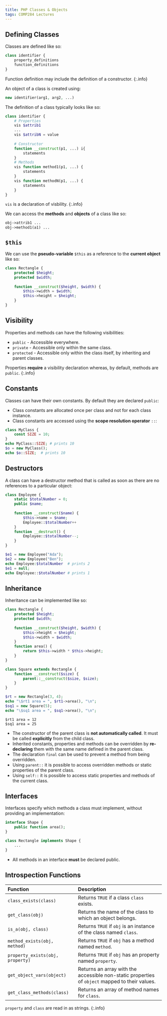 ```yaml
---
title: PHP Classes & Objects
tags: COMP284 Lectures
---
```


## Defining Classes
Classes are defined like so:

```php
class identifier {
	property_definitions
	function_definitions
}
```

Function definition may include the definition of a constructor.
{:.info}

An object of a class is created using:

```php
new identifier(arg1, arg2, ...)
```

The definition of a class typically looks like so:

```php
class identifier {
	# Properties
	vis $attrib1
	...
	vis $attribN = value
	
	# Constructor
	function __construct(p1, ...) i{
		statements
	}
	# Methods
	vis function method1(p1, ...) {
		statements
	}
	vis function methodN(p1, ...) {
		statements
	}
}
```

`vis` is a declaration of visbility.
{:.info}

We can access the **methods** and **objects** of a class like so:

```php
obj->attrib1 ...
obj->method1(a1) ...
```

## `$this`
We can use the **pseudo-variable** `$this` as a reference to the **current object** like so:

```php
class Rectangle {
	protected $height;
	protected $width;
	
	function __construct($height, $width) {
		$this->width = $width;
		$this->height = $height;
	}
}
```

## Visibility
Properties and methods can have the following visibilities:

* `public` - Accessible everywhere.
* `private` - Accessible only within the same class. 
* `protected` - Accessible only within the class itself, by inheriting and parent classes.

Properties **require** a visibility declaration whereas, by default, methods are `public`.
{:.info}

## Constants
Classes can have their own constants. By default they are declared `public`:

* Class constants are allocated once per class and not for each class instance.
* Class constants are accessed using the **scope resolution operator** `::`:

```php
class MyClass {
	const SIZE = 10;
}
echo MyClass::SIZE;	# prints 10
$o = new MyClass();
echo $o::SIZE;	# prints 10
```

## Destructors
A class can have a destructor method that is called as soon as there are no references to a particular object:

```php
class Employee {
	static $totalNumber = 0;
	public $name;
	
	function __construct($name) {
		$this->name = $name;
		Employee::$totalNumber++
	}
	function __destruct() {
		Employee::$totalNumber--;
	}
}

$e1 = new Employee("Ada");
$e2 = new Employee("Ben");
echo Employee:$totalNumber	# prints 2
$e1 = null;
echo Employee::$totalNumber	# prints 1
```

## Inheritance
Inheritance can be implemented like so:

```php
class Rectangle {
	protected $height;
	protected $width;
	
	function __construct($height, $width) {
		$this->height = $height;
		$this->width = $width;
	}
	function area() {
		return $this->width * $this->height;
	}
}

class Square extends Rectangle {
	function __construct($size) {
		parent::__construct($size, $size);
	}
}

$rt = new Rectangle(3, 4);
echo "\$rt1 area = ", $rt1->area(), "\n";
$sq1 = new Square(5);
echo "\$sq1 area = ", $sq1->area(), "\n";
```

```
$rt1 area = 12
$sq1 area = 25
```

* The constructor of the parent class is **not automatically called**. It must be called **explicitly** from the child class.
* Inherited constants, properties and methods can be overridden by **re-declaring** them with the same name defined in the parent class.
* The declaration `final` can be used to prevent a method from being overridden.
* Using `parent::` it is possible to access overridden methods or static properties of the parent class.
* Using `self::` it is possible to access static properties and methods of the current class. 

## Interfaces
Interfaces specify which methods a class must implement, without providing an implementation:

```php
interface Shape {
	public function area();
}

class Rectangle implements Shape {
	...
}
```

* All methods in an interface **must** be declared public.

## Introspection Functions

| Function | Description |
| :-- | :-- |
| `class_exists(class)` | Returns `TRUE` if a class `class` exists. |
| `get_class(obj)` | Returns the name of the class to which an object belongs. |
| `is_a(obj, class)` | Returns `TRUE` if `obj` is an instance of the class named `class`. |
| `method_exists(obj, method)` | Returns `TRUE` if `obj` has a method named `method`. |
| `property_exists(obj, property)` | Returns `TRUE` if `obj` has an property named `property`. |
| `get_object_vars(object)` | Returns an array with the accessible non-static properties of `object` mapped to their values. |
| `get_class_methods(class)` | Returns an array of method names for `class`. |

`property` and `class` are read in as strings.
{:.info}